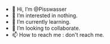 - 👋 Hi, I’m @Pisswasser
- 👀 I’m interested in nothing.
- 🌱 I’m currently learning.
- 💞️ I’m looking to collaborate.
- 📫 How to reach me : don't reach me.

<!---
Pisswasser/Pisswasser is a ✨ special ✨ repository because its `README.md` (this file) appears on your GitHub profile.
You can click the Preview link to take a look at your changes.
--->
